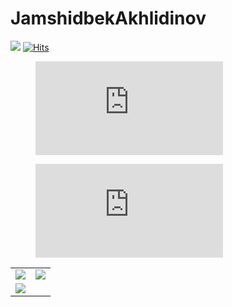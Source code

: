 # JamshidbekAkhlidinov

<a href="https://wakatime.com/@d3110f77-d926-4238-8cdc-a8991b6685c0"><img src="https://wakatime.com/badge/user/d3110f77-d926-4238-8cdc-a8991b6685c0.svg"></a>
<a href="https://hits.sh/github.com/jamshidbekakhlidinov/"><img alt="Hits" src="https://hits.sh/github.com/jamshidbekakhlidinov.svg?style=plastic"/></a>

<figure><embed src="https://wakatime.com/share/@jamshidbekakhlidinov/97d7468b-f893-4c34-b43b-07a93fa85586.svg"></embed></figure>

<figure><embed src="https://wakatime.com/share/@jamshidbekakhlidinov/305de534-1b0e-4af3-a3e9-3c41d9317449.svg"></embed></figure>

<table>
  <tr>
    <td>
      <img src="https://github-readme-stats.vercel.app/api?username=jamshidbekakhlidinov&show_icons=true&theme=radical">
    </td>
    <td>
      <img src="https://github-readme-stats.vercel.app/api/top-langs/?username=jamshidbekakhlidinov&layout=compact">
    </td>
  </tr>
  <tr>
    <td colspan=2>
      <img src="https://github-profile-trophy.vercel.app/?username=jamshidbekakhlidinov&column=7&rank=SSS,SS,S,AAA,AA,A,B,C">
    </td>
  </tr>
</table>



